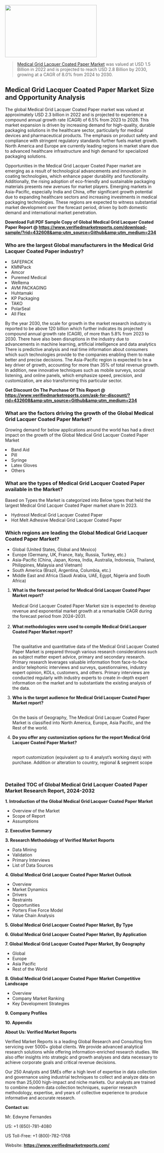 
<img src="https://ffe5etoiles.com/wp-content/uploads/2024/12/MST1-300x171.png" alt="" width="300" height="171" class="alignnone size-medium wp-image-20088" /><blockquote><p><p><a href="https://www.verifiedmarketreports.com/download-sample/?rid=432608&utm_source=Github&utm_medium=234" target="_blank">Medical Grid Lacquer Coated Paper Market</a> was valued at USD 1.5 Billion in 2022 and is projected to reach USD 2.8 Billion by 2030, growing at a CAGR of 8.0% from 2024 to 2030.</p></blockquote><p><h2>Medical Grid Lacquer Coated Paper Market Size and Opportunity Analysis</h2><p>The global Medical Grid Lacquer Coated Paper market was valued at approximately USD 2.3 billion in 2022 and is projected to experience a compound annual growth rate (CAGR) of 6.5% from 2023 to 2028. This market expansion is driven by increasing demand for high-quality, durable packaging solutions in the healthcare sector, particularly for medical devices and pharmaceutical products. The emphasis on product safety and compliance with stringent regulatory standards further fuels market growth. North America and Europe are currently leading regions in market share due to advanced healthcare infrastructure and high demand for specialized packaging solutions.</p><p>Opportunities in the Medical Grid Lacquer Coated Paper market are emerging as a result of technological advancements and innovation in coating technologies, which enhance paper durability and functionality. Additionally, the rising adoption of eco-friendly and sustainable packaging materials presents new avenues for market players. Emerging markets in Asia-Pacific, especially India and China, offer significant growth potential due to expanding healthcare sectors and increasing investments in medical packaging technologies. These regions are expected to witness substantial market development over the forecast period, driven by both domestic demand and international market penetration.</p></p><p class=""><strong>Download Full PDF Sample Copy of Global Medical Grid Lacquer Coated Paper Report @ <a href="https://www.verifiedmarketreports.com/download-sample/?rid=432608&amp;utm_source=Github&amp;utm_medium=234" target="_blank">https://www.verifiedmarketreports.com/download-sample/?rid=432608&amp;utm_source=Github&amp;utm_medium=234</a></strong></p><h3 id="" class="">Who are the largest Global manufacturers in the Medical Grid Lacquer Coated Paper industry?</h3><p><li>SAFEPACK</li><li> KMNPack</li><li> Amcor</li><li> Puremed Medical</li><li> WeRema</li><li> AVM PACKAGING</li><li> Huhtamaki</li><li> KP Packaging</li><li> TAKO</li><li> PolarSeal</li><li> All Flex</li></p><div class=""><div class="" dir="" data-message-author-role="" data-message-id="" data-message-model-slug=""><div class=""><div class=""><div class=""><div class="" dir="" data-message-author-role="" data-message-id="" data-message-model-slug=""><div class=""><div class=""><p>By the year 2030, the scale for growth in the market research industry is reported to be above 120 billion which further indicates its projected compound annual growth rate (CAGR), of more than 5.8% from 2023 to 2030. There have also been disruptions in the industry due to advancements in machine learning, artificial intelligence and data analytics There is predictive analysis and real time information about consumers which such technologies provide to the companies enabling them to make better and precise decisions. The Asia-Pacific region is expected to be a key driver of growth, accounting for more than 35% of total revenue growth. In addition, new innovative techniques such as mobile surveys, social listening, and online panels, which emphasize speed, precision, and customization, are also transforming this particular sector.</p><p><strong>Get Discount On The Purchase Of This Report @&nbsp; <a href="https://www.verifiedmarketreports.com/ask-for-discount/?rid=432608&amp;utm_source=Github&amp;utm_medium=234" target="_blank">https://www.verifiedmarketreports.com/ask-for-discount/?rid=432608&amp;utm_source=Github&amp;utm_medium=234</a></strong></p></div></div></div></div></div></div></div></div><h3 id="" class="">What are the factors driving the growth of the Global Medical Grid Lacquer Coated Paper Market?</h3><p id="" class="">Growing demand for below applications around the world has had a direct impact on the growth of the Global Medical Grid Lacquer Coated Paper Market</p><p id="" class=""><li>Band Aid</li><li> Pill</li><li> Syringe</li><li> Latex Gloves</li><li> Others</li></p><h3 id="" class="">What are the types of Medical Grid Lacquer Coated Paper available in the Market?</h3><p id="" class="">Based on Types the Market is categorized into Below types that held the largest Medical Grid Lacquer Coated Paper market share In 2023.</p><p id="" class=""><li>Hydrosol Medical Grid Lacquer Coated Paper</li><li> Hot Melt Adhesive Medical Grid Lacquer Coated Paper</li></p><h3 id="" class="">Which regions are leading the Global Medical Grid Lacquer Coated Paper Market?</h3><ul><li>Global (United States, Global and Mexico)</li><li>Europe (Germany, UK, France, Italy, Russia, Turkey, etc.)</li><li>Asia-Pacific (China, Japan, Korea, India, Australia, Indonesia, Thailand, Philippines, Malaysia and Vietnam)</li><li>South America (Brazil, Argentina, Columbia, etc.)</li><li>Middle East and Africa (Saudi Arabia, UAE, Egypt, Nigeria and South Africa)</li></ul><p><ol><li><strong>What is the forecast period for Medical Grid Lacquer Coated Paper Market report?<br /></strong><br /><span data-sheets-root="1" data-sheets-value="{&quot;1&quot;:2,&quot;2&quot;:&quot;XXXX size is expected to develop revenue and exponential market growth at a remarkable CAGR during the forecast period from 2024&ndash;2030.&quot;}" data-sheets-userformat="{&quot;2&quot;:12674,&quot;4&quot;:{&quot;1&quot;:2,&quot;2&quot;:16776960},&quot;10&quot;:2,&quot;11&quot;:0,&quot;15&quot;:&quot;Arial&quot;,&quot;16&quot;:12}">Medical Grid Lacquer Coated Paper Market size is expected to develop revenue and exponential market growth at a remarkable CAGR during the forecast period from 2024&ndash;2031.</span><br /><br /></li><li><strong>What methodologies were used to compile Medical Grid Lacquer Coated Paper Market report?<br /><br /></strong><p>The qualitative and quantitative data of the&nbsp;Medical Grid Lacquer Coated Paper Market is prepared through various research considerations such as subject matter expert advice, primary and secondary research. Primary research leverages valuable information from face-to-face and/or telephonic interviews and surveys, questionnaires, industry expert opinion, KOLs, customers, and others. Primary interviews are conducted regularly with industry experts to create in-depth expert information on the market and to substantiate the existing analysis of the data.&nbsp;</p></li><li><strong>Who is the target audience for Medical Grid Lacquer Coated Paper Market report?<br /><br /></strong><p>On the basis of Geography, The&nbsp;Medical Grid Lacquer Coated Paper Market is classified into North America, Europe, Asia Pacific, and the Rest of the world.</p></li><li><strong>Do you offer any customization options for the report Medical Grid Lacquer Coated Paper Market?<br /><br /></strong><p>report customization (equivalent up to 4 analyst&rsquo;s working days) with purchase. Addition or alteration to country, regional &amp; segment scope</p><p>&nbsp;</p></li></ol></p><h3 id="" class="">Detailed TOC of Global Medical Grid Lacquer Coated Paper Market Research Report, 2024-2032</h3><p id="" class=""><strong>1. Introduction of the Global Medical Grid Lacquer Coated Paper Market</strong></p><ul><li>Overview of the Market</li><li>Scope of Report</li><li>Assumptions</li></ul><p id="" class=""><strong>2. Executive Summary</strong></p><p id="" class=""><strong>3. Research Methodology of&nbsp;Verified Market Reports</strong></p><ul><li>Data Mining</li><li>Validation</li><li>Primary Interviews</li><li>List of Data Sources</li></ul><p id="" class=""><strong>4. Global Medical Grid Lacquer Coated Paper Market Outlook</strong></p><ul><li>Overview</li><li>Market Dynamics</li><li>Drivers</li><li>Restraints</li><li>Opportunities</li><li>Porters Five Force Model</li><li>Value Chain Analysis</li></ul><p id="" class=""><strong>5. Global Medical Grid Lacquer Coated Paper Market, By&nbsp;Type</strong></p><p id="" class=""><strong>6. Global Medical Grid Lacquer Coated Paper Market, By Application</strong></p><p id="" class=""><strong>7. Global Medical Grid Lacquer Coated Paper Market, By Geography</strong></p><ul><li>Global</li><li>Europe</li><li>Asia Pacific</li><li>Rest of the World</li></ul><p id="" class=""><strong>8. Global Medical Grid Lacquer Coated Paper Market Competitive Landscape</strong></p><ul><li>Overview</li><li>Company Market Ranking</li><li>Key Development Strategies</li></ul><p id="" class=""><strong>9. Company Profiles</strong></p><p id="" class=""><strong>10. Appendix</strong></p><p id="" class=""><strong>About Us: Verified Market Reports</strong></p><p id="" class="">Verified Market Reports is a leading Global Research and Consulting firm servicing over 5000+ global clients. We provide advanced analytical research solutions while offering information-enriched research studies. We also offer insights into strategic and growth analyses and data necessary to achieve corporate goals and critical revenue decisions.</p><p id="" class="">Our 250 Analysts and SMEs offer a high level of expertise in data collection and governance using industrial techniques to collect and analyze data on more than 25,000 high-impact and niche markets. Our analysts are trained to combine modern data collection techniques, superior research methodology, expertise, and years of collective experience to produce informative and accurate research.</p><p id="" class=""><strong>Contact us:</strong></p><p id="" class="">Mr. Edwyne Fernandes</p><p id="" class="">US: +1 (650)-781-4080</p><p id="" class="">US Toll-Free: +1 (800)-782-1768</p><p id="" class="">Website: <a target="" data-test-app-aware-link=""><strong>https://www.verifiedmarketreports.com/</strong></a></p>
